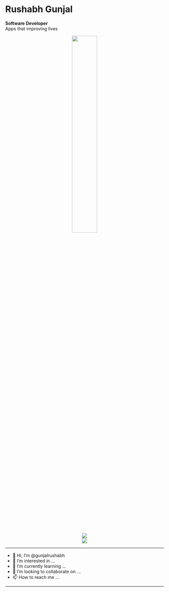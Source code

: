 
<h1>Rushabh Gunjal</h1>
<p><b>Software Developer </b><br>Apps that improving lives<p>
<div align="center"><img src="https://media3.giphy.com/media/WtTnAfZn6aVJfBzlN3/giphy.gif?cid=ecf05e47oarhdsphpwghhykeq0rm2ocavf2uczes1bmdlioj&rid=giphy.gif&ct=g" align ="center" width="40%"></img>
</div>
<div align="center">
  <br>
<img src="https://img.shields.io/badge/LinkedIn-blue?logo=linkedin&logoColor=white"></img>
<br>
<img src="https://komarev.com/ghpvc/?username=gunjalrushabh&style=flat-square&color=blue" />
</div >
<hr style="height:2px;border-width:0;color:gray;background-color:gray">

- 👋 Hi, I’m @gunjalrushabh
- 👀 I’m interested in ...
- 🌱 I’m currently learning ...
- 💞️ I’m looking to collaborate on ...
- 📫 How to reach me ...

<hr style="height:2px;border-width:0;color:gray;background-color:gray">
<!---
gunjalrushabh/gunjalrushabh is a ✨ special ✨ repository because its `README.md` (this file) appears on your GitHub profile.
You can click the Preview link to take a look at your changes.
--->
